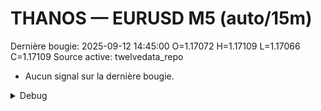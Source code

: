 # THANOS — EURUSD M5 (auto/15m)
Dernière bougie: 2025-09-12 14:45:00  O=1.17072  H=1.17109  L=1.17066  C=1.17109
Source active: twelvedata_repo

- Aucun signal sur la dernière bougie.

<details><summary>Debug</summary>

- TD_API_KEY manquant.

</details>